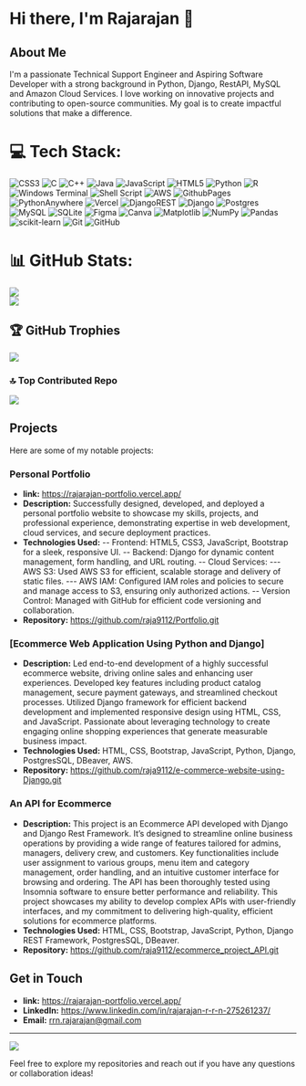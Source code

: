 # Hi there, I'm Rajarajan 👋

## About Me

I'm a passionate Technical Support Engineer and Aspiring Software Developer with a strong background in Python, Django, RestAPI, MySQL and Amazon Cloud Services. I love working on innovative projects and contributing to open-source communities. My goal is to create impactful solutions that make a difference.

# 💻 Tech Stack:
![CSS3](https://img.shields.io/badge/css3-%231572B6.svg?style=flat&logo=css3&logoColor=white) ![C](https://img.shields.io/badge/c-%2300599C.svg?style=flat&logo=c&logoColor=white) ![C++](https://img.shields.io/badge/c++-%2300599C.svg?style=flat&logo=c%2B%2B&logoColor=white) ![Java](https://img.shields.io/badge/java-%23ED8B00.svg?style=flat&logo=openjdk&logoColor=white) ![JavaScript](https://img.shields.io/badge/javascript-%23323330.svg?style=flat&logo=javascript&logoColor=%23F7DF1E) ![HTML5](https://img.shields.io/badge/html5-%23E34F26.svg?style=flat&logo=html5&logoColor=white) ![Python](https://img.shields.io/badge/python-3670A0?style=flat&logo=python&logoColor=ffdd54) ![R](https://img.shields.io/badge/r-%23276DC3.svg?style=flat&logo=r&logoColor=white) ![Windows Terminal](https://img.shields.io/badge/Windows%20Terminal-%234D4D4D.svg?style=flat&logo=windows-terminal&logoColor=white) ![Shell Script](https://img.shields.io/badge/shell_script-%23121011.svg?style=flat&logo=gnu-bash&logoColor=white) ![AWS](https://img.shields.io/badge/AWS-%23FF9900.svg?style=flat&logo=amazon-aws&logoColor=white) ![GithubPages](https://img.shields.io/badge/github%20pages-121013?style=flat&logo=github&logoColor=white) ![PythonAnywhere](https://img.shields.io/badge/pythonanywhere-%232F9FD7.svg?style=flat&logo=pythonanywhere&logoColor=151515) ![Vercel](https://img.shields.io/badge/vercel-%23000000.svg?style=flat&logo=vercel&logoColor=white) ![DjangoREST](https://img.shields.io/badge/DJANGO-REST-ff1709?style=flat&logo=django&logoColor=white&color=ff1709&labelColor=gray) ![Django](https://img.shields.io/badge/django-%23092E20.svg?style=flat&logo=django&logoColor=white) ![Postgres](https://img.shields.io/badge/postgres-%23316192.svg?style=flat&logo=postgresql&logoColor=white) ![MySQL](https://img.shields.io/badge/mysql-4479A1.svg?style=flat&logo=mysql&logoColor=white) ![SQLite](https://img.shields.io/badge/sqlite-%2307405e.svg?style=flat&logo=sqlite&logoColor=white) ![Figma](https://img.shields.io/badge/figma-%23F24E1E.svg?style=flat&logo=figma&logoColor=white) ![Canva](https://img.shields.io/badge/Canva-%2300C4CC.svg?style=flat&logo=Canva&logoColor=white) ![Matplotlib](https://img.shields.io/badge/Matplotlib-%23ffffff.svg?style=flat&logo=Matplotlib&logoColor=black) ![NumPy](https://img.shields.io/badge/numpy-%23013243.svg?style=flat&logo=numpy&logoColor=white) ![Pandas](https://img.shields.io/badge/pandas-%23150458.svg?style=flat&logo=pandas&logoColor=white) ![scikit-learn](https://img.shields.io/badge/scikit--learn-%23F7931E.svg?style=flat&logo=scikit-learn&logoColor=white) ![Git](https://img.shields.io/badge/git-%23F05033.svg?style=flat&logo=git&logoColor=white) ![GitHub](https://img.shields.io/badge/github-%23121011.svg?style=flat&logo=github&logoColor=white)
# 📊 GitHub Stats:
![](https://github-readme-streak-stats.herokuapp.com/?user=raja9112&theme=tokyonight&hide_border=false)<br/>
![](https://github-readme-stats.vercel.app/api/top-langs/?username=raja9112&theme=tokyonight&hide_border=false&include_all_commits=true&count_private=true&layout=compact)

## 🏆 GitHub Trophies
![](https://github-profile-trophy.vercel.app/?username=raja9112&theme=onedark&no-frame=false&no-bg=false&margin-w=4)

### 🔝 Top Contributed Repo
![](https://github-contributor-stats.vercel.app/api?username=raja9112&limit=5&theme=onedark&combine_all_yearly_contributions=true)


## Projects
Here are some of my notable projects:

### Personal Portfolio
- **link:** https://rajarajan-portfolio.vercel.app/
- **Description:** Successfully designed, developed, and deployed a personal portfolio website to showcase my skills, projects, and professional experience, demonstrating expertise in web development, cloud services, and secure deployment practices.
- **Technologies Used:**
-- Frontend: HTML5, CSS3, JavaScript, Bootstrap for a sleek, responsive UI.
-- Backend: Django for dynamic content management, form handling, and URL routing.
-- Cloud Services:
--- AWS S3: Used AWS S3 for efficient, scalable storage and delivery of static files.
--- AWS IAM: Configured IAM roles and policies to secure and manage access to S3, ensuring only authorized actions.
-- Version Control: Managed with GitHub for efficient code versioning and collaboration.
- **Repository:** https://github.com/raja9112/Portfolio.git

### [Ecommerce Web Application Using Python and Django]
- **Description:** Led end-to-end development of a highly successful ecommerce website, driving online sales and enhancing user experiences. Developed key features including product catalog management, secure payment gateways, and streamlined checkout processes. Utilized Django framework for efficient backend development and implemented responsive design using HTML, CSS, and JavaScript. Passionate about leveraging technology to create engaging online shopping experiences that generate measurable business impact.
- **Technologies Used:** HTML, CSS, Bootstrap, JavaScript, Python, Django, PostgresSQL, DBeaver, AWS.
- **Repository:** https://github.com/raja9112/e-commerce-website-using-Django.git

### An API for Ecommerce
- **Description:** This project is an Ecommerce API developed with Django and Django Rest Framework. It’s designed to streamline online business operations by providing a wide range of features tailored for admins, managers, delivery crew, and customers. Key functionalities include user assignment to various groups, menu item and category management, order handling, and an intuitive customer interface for browsing and ordering. The API has been thoroughly tested using Insomnia software to ensure better performance and reliability. This project showcases my ability to develop complex APIs with user-friendly interfaces, and my commitment to delivering high-quality, efficient solutions for ecommerce platforms.
- **Technologies Used:** HTML, CSS, Bootstrap, JavaScript, Python, Django REST Framework, PostgresSQL, DBeaver.
- **Repository:** https://github.com/raja9112/ecommerce_project_API.git

## Get in Touch
- **link:** https://rajarajan-portfolio.vercel.app/
- **LinkedIn:** https://www.linkedin.com/in/rajarajan-r-r-n-275261237/
- **Email:** rrn.rajarajan@gmail.com

---
[![](https://visitcount.itsvg.in/api?id=raja9112&icon=2&color=6)](https://visitcount.itsvg.in)

Feel free to explore my repositories and reach out if you have any questions or collaboration ideas!

<!-- Proudly created with GPRM ( https://gprm.itsvg.in ) -->
